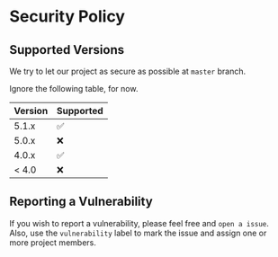 # Security Policy

## Supported Versions

We try to let our project as secure as possible at `master` branch.<br>

Ignore the following table, for now.

| Version | Supported          |
| ------- | ------------------ |
| 5.1.x   | :white_check_mark: |
| 5.0.x   | :x:                |
| 4.0.x   | :white_check_mark: |
| < 4.0   | :x:                |

## Reporting a Vulnerability

If you wish to report a vulnerability, please feel free and `open a issue`.<br>
Also, use the `vulnerability` label to mark the issue and assign one or<br>
more project members.<br>


